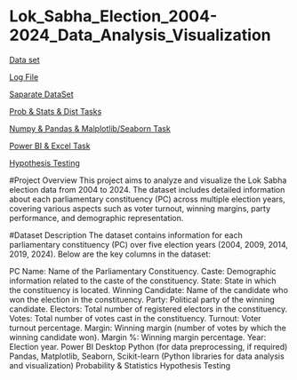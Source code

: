 # Lok_Sabha_Election_2004-2024_Data_Analysis_Visualization

[Data set](https://docs.google.com/spreadsheets/d/1ozqFX6grhaqdtqz7mZNcOW6U22BxfKZw_G9nCDaUkIE/edit?gid=0#gid=0)

[Log File](https://docs.google.com/document/d/1bOiRq6QTvhHGEaHlrkQC8Ql5yMkp3RIDQSEg9QJAxQw/edit?usp=sharing)

[Saparate DataSet](https://docs.google.com/spreadsheets/d/1lTOe3kNi0N4Y83tkKqF1oa6L-MhA2rZ-xWD9f8NzZE8/edit?usp=sharing)

[Prob & Stats & Dist Tasks](https://docs.google.com/document/d/1E0oGGUK5HtttDSqZ_mTH5-TLn3d1AU7dnIUj-NyHLss/edit)

[Numpy & Pandas & Malplotlib/Seaborn Task](https://docs.google.com/document/d/1AMBwwAHm4X0HdI5qXBocfrg4YoQqCxtvZC4f8RnUbZk/edit)

[Power BI & Excel Task](https://docs.google.com/document/d/18pgZMZ9Ui8YcQ47ijhBDPqoa7C6fnSdNK0jdt721pr4/edit)

[Hypothesis Testing](https://docs.google.com/document/d/1o2k15XGK9huHbC09i2GkjGOtGDhECaXzeDJPkihnnAo/edit)



#Project Overview
This project aims to analyze and visualize the Lok Sabha election data from 2004 to 2024. The dataset includes detailed information about each parliamentary constituency (PC) across multiple election years, covering various aspects such as voter turnout, winning margins, party performance, and demographic representation.

#Dataset Description
The dataset contains information for each parliamentary constituency (PC) over five election years (2004, 2009, 2014, 2019, 2024). Below are the key columns in the dataset:

PC Name: Name of the Parliamentary Constituency.
Caste: Demographic information related to the caste of the constituency.
State: State in which the constituency is located.
Winning Candidate: Name of the candidate who won the election in the constituency.
Party: Political party of the winning candidate.
Electors: Total number of registered electors in the constituency.
Votes: Total number of votes cast in the constituency.
Turnout: Voter turnout percentage.
Margin: Winning margin (number of votes by which the winning candidate won).
Margin %: Winning margin percentage.
Year: Election year.
Power BI Desktop
Python (for data preprocessing, if required)
Pandas, Matplotlib, Seaborn, Scikit-learn (Python libraries for data analysis and visualization)
Probability & Statistics
Hypothesis Testing
